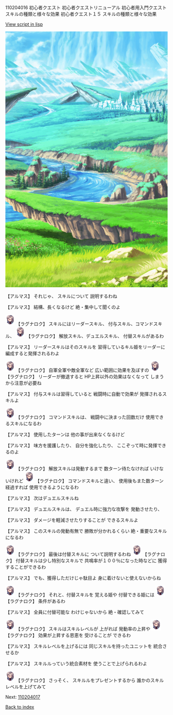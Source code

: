 110204016 初心者クエスト  初心者クエストリニューアル 初心者用入門クエスト スキルの種類と様々な効果 初心者クエスト１５ スキルの種類と様々な効果

[View script in lisp](../scripts/110204016.txt)

![plain.png](../images/backgrounds/plain.png)

【アルマス】
それじゃ、
スキルについて
説明するわね

【アルマス】
結構、長くなるけど
絶・集中して聞くのよ

<img src="../images/units/103611.png" alt="103611.png" height="34"/>
【ラグナロク】
スキルにはリーダースキル、
付与スキル、コマンドスキル、

<img src="../images/units/103611.png" alt="103611.png" height="34"/>
【ラグナロク】
解放スキル、デュエルスキル、
付替スキルがあるわ

【アルマス】
リーダースキルはそのスキルを
習得しているキル姫をリーダーに
編成すると発揮されるわよ

<img src="../images/units/103611.png" alt="103611.png" height="34"/>
【ラグナロク】
自軍全軍や敵全軍など
広い範囲に効果を及ぼすの

<img src="../images/units/103611.png" alt="103611.png" height="34"/>
【ラグナロク】
リーダーが撤退すると
HP上昇以外の効果はなくなって
しまうから注意が必要ね

【アルマス】
付与スキルは習得していると
戦闘時に自動で効果が
発揮されるスキルよ

<img src="../images/units/103611.png" alt="103611.png" height="34"/>
【ラグナロク】
コマンドスキルは、
戦闘中に決まった回数だけ
使用できるスキルになるわ

【アルマス】
使用したターンは
他の事が出来なくなるけど

【アルマス】
味方を援護したり、
自分を強化したり、
ここぞって時に発揮できるのよ

<img src="../images/units/103611.png" alt="103611.png" height="34"/>
【ラグナロク】
解放スキルは発動するまで
数ターン待たなければ
いけないけれど

<img src="../images/units/103611.png" alt="103611.png" height="34"/>
【ラグナロク】
コマンドスキルと違い、
使用後もまた数ターン経過すれば
使用できるようになるわ

【アルマス】
次はデュエルスキルね

【アルマス】
デュエルスキルは、
デュエル時に強力な攻撃を
発動させたり、

【アルマス】
ダメージを軽減させたりすることが
できるスキルよ

【アルマス】
このスキルの発動有無で
勝敗が分かれるくらい
絶・重要なスキルになるわ

<img src="../images/units/103611.png" alt="103611.png" height="34"/>
【ラグナロク】
最後は付替スキルに
ついて説明するわね

<img src="../images/units/103611.png" alt="103611.png" height="34"/>
【ラグナロク】
付替スキルは少し特別なスキルで
共鳴率が１００％になった時などに
獲得することができるわ

【アルマス】
でも、獲得しただけじゃ駄目よ
身に着けないと使えないからね

<img src="../images/units/103611.png" alt="103611.png" height="34"/>
【ラグナロク】
それと、付替スキルを
覚える姫や
付替できる姫には

<img src="../images/units/103611.png" alt="103611.png" height="34"/>
【ラグナロク】
条件があるわ

【アルマス】
全員に付替可能な
わけじゃないから
絶・確認してみて

<img src="../images/units/103611.png" alt="103611.png" height="34"/>
【ラグナロク】
スキルはスキルレベルが
上がれば
発動率の上昇や

<img src="../images/units/103611.png" alt="103611.png" height="34"/>
【ラグナロク】
効果が上昇する恩恵を
受けることが
できるわ

【アルマス】
スキルレベルを上げるには
同じスキルを持ったユニットを
統合させるか

【アルマス】
スキルルっていう統合素材を
使うことで上げられるわよ

<img src="../images/units/103611.png" alt="103611.png" height="34"/>
【ラグナロク】
さっそく、
スキルルをプレゼントするから
誰かのスキルレベルを上げてみて

Next: [110204017](110204017.md)

[Back to index](index.md)
